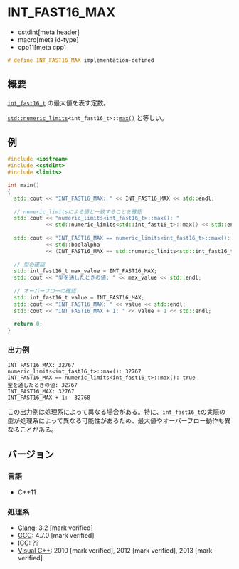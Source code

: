 # INT_FAST16_MAX
* cstdint[meta header]
* macro[meta id-type]
* cpp11[meta cpp]

```cpp
# define INT_FAST16_MAX implementation-defined
```

## 概要
[`int_fast16_t`](int_fast16_t.md) の最大値を表す定数。

[`std::numeric_limits`](/reference/limits/numeric_limits.md)`<int_fast16_t>::`[`max()`](/reference/limits/numeric_limits/max.md) と等しい。

## 例
```cpp example
#include <iostream>
#include <cstdint>
#include <limits>

int main()
{
  std::cout << "INT_FAST16_MAX: " << INT_FAST16_MAX << std::endl;
  
  // numeric_limitsによる値と一致することを確認
  std::cout << "numeric_limits<int_fast16_t>::max(): "
            << std::numeric_limits<std::int_fast16_t>::max() << std::endl;
  
  std::cout << "INT_FAST16_MAX == numeric_limits<int_fast16_t>::max(): "
            << std::boolalpha
            << (INT_FAST16_MAX == std::numeric_limits<std::int_fast16_t>::max()) << std::endl;
  
  // 型の確認
  std::int_fast16_t max_value = INT_FAST16_MAX;
  std::cout << "型を通したときの値: " << max_value << std::endl;
  
  // オーバーフローの確認
  std::int_fast16_t value = INT_FAST16_MAX;
  std::cout << "INT_FAST16_MAX: " << value << std::endl;
  std::cout << "INT_FAST16_MAX + 1: " << value + 1 << std::endl;
  
  return 0;
}
```

### 出力例
```
INT_FAST16_MAX: 32767
numeric_limits<int_fast16_t>::max(): 32767
INT_FAST16_MAX == numeric_limits<int_fast16_t>::max(): true
型を通したときの値: 32767
INT_FAST16_MAX: 32767
INT_FAST16_MAX + 1: -32768
```

この出力例は処理系によって異なる場合がある。特に、`int_fast16_t`の実際の型が処理系によって異なる可能性があるため、最大値やオーバーフロー動作も異なることがある。

## バージョン
### 言語
- C++11

### 処理系
- [Clang](/implementation.md#clang): 3.2 [mark verified]
- [GCC](/implementation.md#gcc): 4.7.0 [mark verified]
- [ICC](/implementation.md#icc): ??
- [Visual C++](/implementation.md#visual_cpp): 2010 [mark verified], 2012 [mark verified], 2013 [mark verified]
